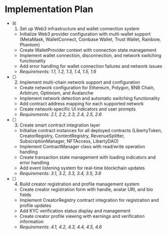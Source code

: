 # Implementation Plan

- [x] 1. Set up Web3 infrastructure and wallet connection system
    - Initialize Web3 provider configuration with multi-wallet support (MetaMask, WalletConnect, Coinbase Wallet, Trust Wallet, Rainbow, Phantom)
    - Create WalletProvider context with connection state management
    - Implement wallet connection, disconnection, and network switching functionality
    - Add error handling for wallet connection failures and network issues
    - _Requirements: 1.1, 1.2, 1.3, 1.4, 1.5, 1.6_

- [ ] 2. Implement multi-chain network support and configuration
    - Create network configuration for Ethereum, Polygon, BNB Chain, Arbitrum, Optimism, and Avalanche
    - Implement network detection and automatic switching functionality
    - Add contract address mapping for each supported network
    - Create network-specific UI indicators and user prompts
    - _Requirements: 2.1, 2.2, 2.3, 2.4, 2.5, 2.6_

- [ ] 3. Create smart contract integration layer
    - Initialize contract instances for all deployed contracts (LibertyToken, CreatorRegistry, ContentRegistry, RevenueSplitter, SubscriptionManager, NFTAccess, LibertyDAO)
    - Implement ContractManager class with read/write operation handling
    - Create transaction state management with loading indicators and error handling
    - Add event listening system for real-time blockchain updates
    - _Requirements: 3.1, 3.2, 3.3, 3.4, 3.5, 3.6_

- [ ] 4. Build creator registration and profile management system
    - Create creator registration form with handle, avatar URI, and bio fields
    - Implement CreatorRegistry contract integration for registration and profile updates
    - Add KYC verification status display and management
    - Create creator profile viewing with earnings and verification information
    - _Requirements: 4.1, 4.2, 4.3, 4.4, 4.5, 4.6_